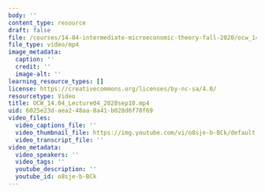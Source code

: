 ```yaml
---
body: ''
content_type: resource
draft: false
file: /courses/14-04-intermediate-microeconomic-theory-fall-2020/ocw_1404_lecture04_2020sep10_360p_16_9.mp4
file_type: video/mp4
image_metadata:
  caption: ''
  credit: ''
  image-alt: ''
learning_resource_types: []
license: https://creativecommons.org/licenses/by-nc-sa/4.0/
resourcetype: Video
title: OCW_14.04_Lecture04_2020sep10.mp4
uid: 6025e23d-aea2-48aa-8a41-b028d6f70f69
video_files:
  video_captions_file: ''
  video_thumbnail_file: https://img.youtube.com/vi/o8sje-b-BCk/default.jpg
  video_transcript_file: ''
video_metadata:
  video_speakers: ''
  video_tags: ''
  youtube_description: ''
  youtube_id: o8sje-b-BCk
---
```

